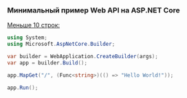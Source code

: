 ﻿### Минимальный пример Web API на ASP.NET Core

[Меньше 10 строк:](https://dotnetcoretutorials.com/2021/07/16/building-minimal-apis-in-net-6/)

```c#
using System;
using Microsoft.AspNetCore.Builder;

var builder = WebApplication.CreateBuilder(args);
var app = builder.Build();

app.MapGet("/", (Func<string>)(() => "Hello World!"));

app.Run();
```
